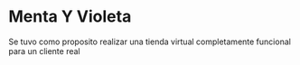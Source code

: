 # Menta Y Violeta

Se tuvo como proposito realizar una tienda virtual completamente funcional para un cliente real

#
